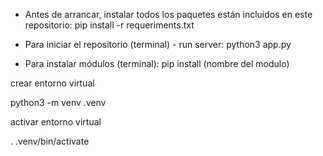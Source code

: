 - Antes de arrancar, instalar todos los paquetes están incluidos en este repositorio:
  pip install -r requeriments.txt

- Para iniciar el repositorio (terminal) - run server:
  python3 app.py

- Para instalar módulos (terminal):
  pip install (nombre del modulo)

crear entorno virtual

python3 -m venv .venv

activar entorno virtual

. .venv/bin/activate
